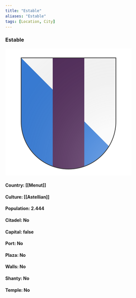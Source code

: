 ```yaml
---
title: "Estable"
aliases: "Estable"
tags: [Location, City]
---
```

### Estable
![](attachment/2ce7c3262764408a67909807ac8e3162.svg)

#### Country: [[Menut]]

#### Culture: [[Astellian]]

#### Population: 2.444

#### Citadel: No

#### Capital: false

#### Port: No

#### Plaza: No

#### Walls: No

#### Shanty: No

#### Temple: No

